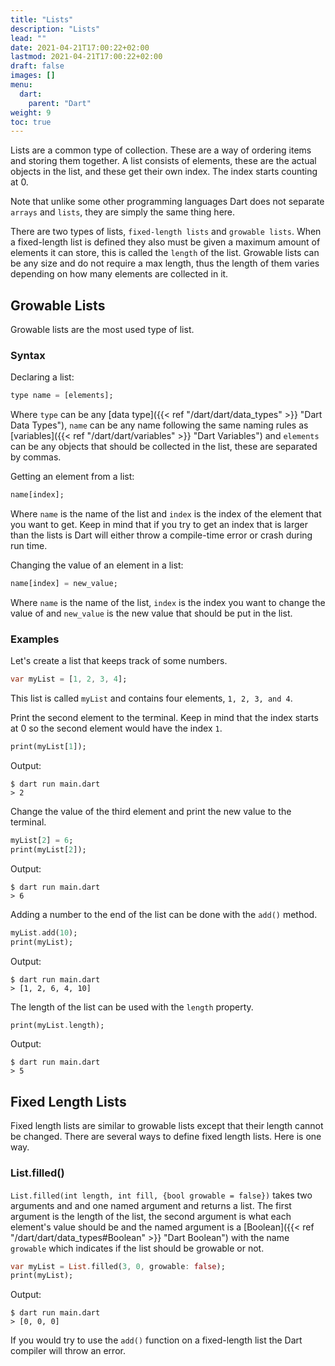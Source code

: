 ```yaml
---
title: "Lists"
description: "Lists"
lead: ""
date: 2021-04-21T17:00:22+02:00
lastmod: 2021-04-21T17:00:22+02:00
draft: false
images: []
menu: 
  dart:
    parent: "Dart"
weight: 9
toc: true
---
```


Lists are a common type of collection. These are a way of ordering items and storing them together. A list consists of elements, these are the actual objects in the list, and these get their own index. The index starts counting at 0. 

Note that unlike some other programming languages Dart does not separate `arrays` and `lists`, they are simply the same thing here.

There are two types of lists, `fixed-length lists` and `growable lists`. When a fixed-length list is defined they also must be given a maximum amount of elements it can store, this is called the `length` of the list. Growable lists can be any size and do not require a max length, thus the length of them varies depending on how many elements are collected in it.

## Growable Lists

Growable lists are the most used type of list. 

### Syntax

Declaring a list:

```dart
type name = [elements];
```

Where `type` can be any [data type]({{< ref "/dart/dart/data_types" >}} "Dart Data Types"), `name` can be any name following the same naming rules as [variables]({{< ref "/dart/dart/variables" >}} "Dart Variables") and `elements` can be any objects that should be collected in the list, these are separated by commas.

Getting an element from a list:

```dart
name[index];
```

Where `name` is the name of the list and `index` is the index of the element that you want to get. Keep in mind that if you try to get an index that is larger than the lists is Dart will either throw a compile-time error or crash during run time.

Changing the value of an element in a list:

```dart
name[index] = new_value;
```

Where `name` is the name of the list, `index` is the index you want to change the value of and `new_value` is the new value that should be put in the list.

### Examples

Let's create a list that keeps track of some numbers.

```dart
var myList = [1, 2, 3, 4];
```

This list is called `myList` and contains four elements, `1, 2, 3, and 4`.

Print the second element to the terminal. Keep in mind that the index starts at 0 so the second element would have the index `1`.

```dart
print(myList[1]);
```

Output:

```
$ dart run main.dart
> 2
```

Change the value of the third element and print the new value to the terminal.

```dart
myList[2] = 6;
print(myList[2]);
```

Output:

```
$ dart run main.dart
> 6
```

Adding a number to the end of the list can be done with the `add()` method.

```dart
myList.add(10);
print(myList);
```

Output:

```
$ dart run main.dart
> [1, 2, 6, 4, 10]
```

The length of the list can be used with the `length` property.

```dart
print(myList.length);
```

Output:

```
$ dart run main.dart
> 5
```

## Fixed Length Lists

Fixed length lists are similar to growable lists except that their length cannot be changed. There are several ways to define fixed length lists. Here is one way.

### List.filled()

`List.filled(int length, int fill, {bool growable = false})` takes two arguments and and one named argument and returns a list. The first argument is the length of the list, the second argument is what each element's value should be and the named argument is a [Boolean]({{< ref "/dart/dart/data_types#Boolean" >}} "Dart Boolean") with the name `growable` which indicates if the list should be growable or not. 

```dart
var myList = List.filled(3, 0, growable: false);
print(myList);
```

Output:

```
$ dart run main.dart
> [0, 0, 0]
```

If you would try to use the `add()` function on a fixed-length list the Dart compiler will throw an error.
